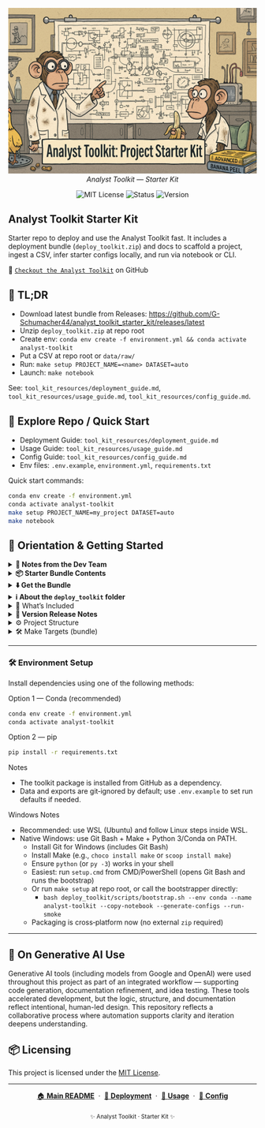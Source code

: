 <p align="center">
  <img src="repo_img/starterkit_banner.png" width="1000"/>
  <br>
  <em>Analyst Toolkit — Starter Kit</em>
</p>

<p align="center">
  <img alt="MIT License" src="https://img.shields.io/badge/license-MIT-blue">
  <img alt="Status" src="https://img.shields.io/badge/status-active-brightgreen">
  <img alt="Version" src="https://img.shields.io/badge/version-v0.2.1-blueviolet">
</p>

## Analyst Toolkit Starter Kit

Starter repo to deploy and use the Analyst Toolkit fast. It includes a deployment bundle (`deploy_toolkit.zip`) and docs to scaffold a project, ingest a CSV, infer starter configs locally, and run via notebook or CLI.

👀 [`Checkout the Analyst Toolkit`](https://github.com/G-Schumacher44/analyst_toolkit) on GitHub

## 🧩 TL;DR

- Download latest bundle from Releases: https://github.com/G-Schumacher44/analyst_toolkit_starter_kit/releases/latest
- Unzip `deploy_toolkit.zip` at repo root
- Create env: `conda env create -f environment.yml && conda activate analyst-toolkit`
- Put a CSV at repo root or `data/raw/`
- Run: `make setup PROJECT_NAME=<name> DATASET=auto`
- Launch: `make notebook`

See: `tool_kit_resources/deployment_guide.md`, `tool_kit_resources/usage_guide.md`, `tool_kit_resources/config_guide.md`.

## 🧭 Explore Repo / Quick Start

- Deployment Guide: `tool_kit_resources/deployment_guide.md`
- Usage Guide: `tool_kit_resources/usage_guide.md`
- Config Guide: `tool_kit_resources/config_guide.md`
- Env files: `.env.example`, `environment.yml`, `requirements.txt`

Quick start commands:
```bash
conda env create -f environment.yml
conda activate analyst-toolkit
make setup PROJECT_NAME=my_project DATASET=auto
make notebook
```
## 🧭 Orientation & Getting Started

<details>
<summary><strong>🧠 Notes from the Dev Team</strong></summary>

This starter kit focuses on fast, reproducible setup. It does not include the full source for the Analyst Toolkit — that is installed as a dependency (see `environment.yml` / `requirements.txt`). The deployment bundle scaffolds folders, wires your dataset, and generates suggested configs locally (privacy‑safe) so you can run the notebook‑first workflow immediately.
</details>

<details>
<summary><strong>📦 Starter Bundle Contents</strong></summary>

Inside `deploy_toolkit.zip` (after unzipping at repo root):
- `Makefile` — setup, wire data, configs, notebook, package
- `templates/` — config, env, VS Code, and notebook templates
- `scripts/bootstrap.sh` — notebook‑first bootstrapper
- `tool_kit_resources/` — local docs
</details>

<details>
<summary><strong>⬇️ Get the Bundle</strong></summary>

- Download the latest deployment zip from Releases:
  https://github.com/G-Schumacher44/analyst_toolkit_starter_kit/releases/latest
- Or build locally: `make -f deploy_toolkit/Makefile_master package`

</details>

<details>
<summary><strong>ℹ️ About the <code>deploy_toolkit</code> folder</strong></summary>

The <code>deploy_toolkit/</code> folder in this repo is the versioned source/sample of the deployment bundle. When you unzip the bundle into your own project, Git ignores the entire <code>deploy_toolkit/</code> folder (and zip files) by default, so you can leave it in place without cluttering your repo.

To rebuild the bundle locally from this repo:

```bash
make -f deploy_toolkit/Makefile_master package
```

This produces a fresh zip while excluding data/ and exports/.
</details>

<details>
<summary>📐 What’s Included</summary>

- `deploy_toolkit.zip` — deployment bundle (see above)
- `tool_kit_resources/` — guides (deployment, usage, config, notebooks)
- `environment.yml` / `requirements.txt` — reproducible env
- `.env.example` — template env variables
- `repo_img/` — repo images used in docs
- `LICENSE`, `README.md`
</details>

<details>
<summary><strong>🫆 Version Release Notes</strong></summary>

v0.2.1
- Cross-platform packaging (Python-based; no external zip needed)
- Windows support: `setup.cmd`, `py -3` fallback, Git Bash guidance
- Root `Makefile` delegator; direct `-f Makefile_master` fallback in docs
- `.gitignore` ignores `deploy_toolkit/` and zips by default
- Release workflow attaches `deploy_toolkit.zip` to tagged releases

v0.2.0
- First public Starter Kit
- Deployment bundle + docs consolidation
- Image/link fixes; safe defaults via `.env.example`
</details>

<details>
<summary>⚙️ Project Structure</summary>

```
analyst_toolkit_starter_kit/
├── deploy_toolkit.zip           # Deployment bundle
├── environment.yml              # Conda environment (analyst-toolkit)
├── requirements.txt             # Pip alternative
├── .env.example                 # Template env vars
├── tool_kit_resources/          # Local guides
├── repo_img/                    # Repo images
├── LICENSE
└── README.md
```

</details>

<details>

<summary>🛠️ Make Targets (bundle)</summary>

Common targets after unzipping `deploy_toolkit.zip`:
- `make setup PROJECT_NAME=<name> DATASET=auto|prompt|/path.csv`
- `make wire-data DATASET=auto|prompt|/path.csv`
- `make configs INPUT=data/raw/your.csv`
- `make notebook`
- `make package`

</details>

___


### 🛠 Environment Setup

Install dependencies using one of the following methods:

Option 1 — Conda (recommended)
```bash
conda env create -f environment.yml
conda activate analyst-toolkit
```
Option 2 — pip
```bash
pip install -r requirements.txt
```

Notes
- The toolkit package is installed from GitHub as a dependency.
- Data and exports are git‑ignored by default; use `.env.example` to set run defaults if needed.

Windows Notes
- Recommended: use WSL (Ubuntu) and follow Linux steps inside WSL.
- Native Windows: use Git Bash + Make + Python 3/Conda on PATH.
  - Install Git for Windows (includes Git Bash)
  - Install Make (e.g., `choco install make` or `scoop install make`)
  - Ensure `python` (or `py -3`) works in your shell
  - Easiest: run `setup.cmd` from CMD/PowerShell (opens Git Bash and runs the bootstrap)
  - Or run `make setup` at repo root, or call the bootstrapper directly:
    - `bash deploy_toolkit/scripts/bootstrap.sh --env conda --name analyst-toolkit --copy-notebook --generate-configs --run-smoke`
  - Packaging is cross‑platform now (no external `zip` required)
___

## 🤝 On Generative AI Use

Generative AI tools (including models from Google and OpenAI) were used throughout this project as part of an integrated workflow — supporting code generation, documentation refinement, and idea testing. These tools accelerated development, but the logic, structure, and documentation reflect intentional, human-led design. This repository reflects a collaborative process where automation supports clarity and iteration deepens understanding.


## 📦 Licensing

This project is licensed under the [MIT License](LICENSE).

---

<p align="center">
  <a href="README.md">🏠 <b>Main README</b></a>
  &nbsp;·&nbsp;
  <a href="tool_kit_resources/deployment_guide.md">🚀 <b>Deployment</b></a>
  &nbsp;·&nbsp;
  <a href="tool_kit_resources/usage_guide.md">📘 <b>Usage</b></a>
  &nbsp;·&nbsp;
  <a href="tool_kit_resources/config_guide.md">🧭 <b>Config</b></a>
</p>

<p align="center">
  <sub>✨ Analyst Toolkit · Starter Kit ✨</sub>
</p>
